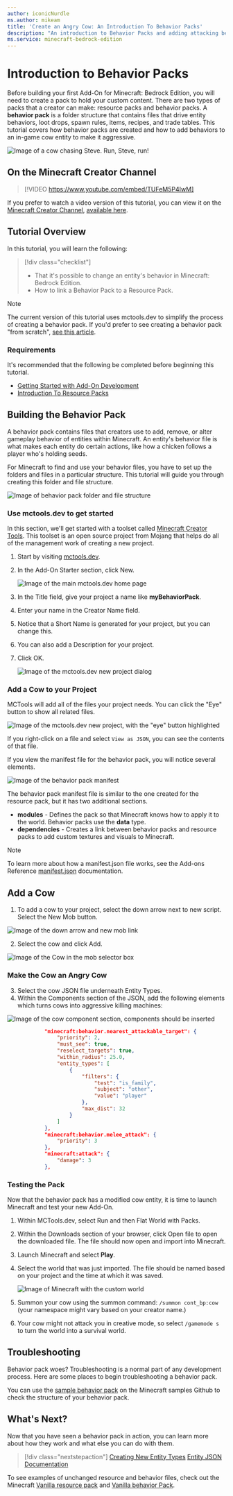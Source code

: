 ```yaml
---
author: iconicNurdle
ms.author: mikeam
title: 'Create an Angry Cow: An Introduction To Behavior Packs'
description: "An introduction to Behavior Packs and adding attacking behaviors to an in-game cow mob."
ms.service: minecraft-bedrock-edition
---
```


# Introduction to Behavior Packs

Before building your first Add-On for Minecraft: Bedrock Edition, you will need to create a pack to hold your custom content. There are two types of packs that a creator can make: resource packs and behavior packs. A **behavior pack** is a folder structure that contains files that drive entity behaviors, loot drops, spawn rules, items, recipes, and trade tables. This tutorial covers how behavior packs are created and how to add  behaviors to an in-game cow entity to make it aggressive.

![Image of a cow chasing Steve. Run, Steve, run!](Media/BehaviorPack/Introduction-to-Behavior-Packs.jpg)


## On the Minecraft Creator Channel

> [!VIDEO https://www.youtube.com/embed/TUFeM5P4IwM]

If you prefer to watch a video version of this tutorial, you can view it on the [Minecraft Creator Channel](https://aka.ms/mcv), [available here](https://www.youtube.com/watch?v=TUFeM5P4IwM).

## Tutorial Overview

In this tutorial, you will learn the following:

> [!div class="checklist"]
>
> - That it's possible to change an entity's behavior in Minecraft: Bedrock Edition.
> - How to link a Behavior Pack to a Resource Pack.

>[!Note]
> The current version of this tutorial uses mctools.dev to simplify the process of creating a behavior pack. If you'd prefer to see creating a behavior pack "from scratch", [see this article](./BehaviorPackFromScratch.md).


### Requirements

It's recommended that the following be completed before beginning this tutorial.

- [Getting Started with Add-On Development](GettingStarted.md)
- [Introduction To Resource Packs](ResourcePack.md)

## Building the Behavior Pack

A behavior pack contains files that creators use to add, remove, or alter gameplay behavior of entities within Minecraft. An entity's behavior file is what makes each entity do certain actions, like how a chicken follows a player who's holding seeds.

For Minecraft to find and use your behavior files, you have to set up the folders and files in a particular structure. This tutorial will guide you through creating this folder and file structure.

![Image of behavior pack folder and file structure](Media/BehaviorPack/behavior-pack-structure.png)

### Use mctools.dev to get started

In this section, we'll get started with a toolset called [Minecraft Creator Tools](./MCToolsOverview.md). This toolset is an open source project from Mojang that helps do all of the management work of creating a new project.

1. Start by visiting [mctools.dev](https://mctools.dev).

2. In the Add-On Starter section, click New.

   ![Image of the main mctools.dev home page](./Media/BehaviorPack/mctoolsaddonstarter.png)

3. In the Title field, give your project a name like **myBehaviorPack**.

1. Enter your name in the Creator Name field.

1. Notice that a Short Name is generated for your project, but you can change this.

1. You can also add a Description for your project.

1. Click OK.

   ![Image of the mctools.dev new project dialog](./Media/BehaviorPack/mctoolsnew.png)

### Add a Cow to your Project

MCTools will add all of the files your project needs. You can click the "Eye" button to show all related files.

![Image of the mctools.dev new project, with the "eye" button highlighted](./Media/BehaviorPack/mctoolseye.png)

If you right-click on a file and select `View as JSON`, you can see the contents of that file.

If you view the manifest file for the behavior pack, you will notice several elements.

![Image of the behavior pack manifest](./Media/BehaviorPack/mctoolsbpmanifest.png)

The behavior pack manifest file is similar to the one created for the resource pack, but it has two additional sections. 

- **modules** - Defines the pack so that Minecraft knows how to apply it to the world. Behavior packs use the **data** type.
- **dependencies** - Creates a link between behavior packs and resource packs to add custom textures and visuals to Minecraft.

> [!NOTE]
> To learn more about how a manifest.json file works, see the Add-ons Reference [manifest.json](../Reference/Content/AddonsReference/Examples/AddonManifest.md) documentation.

## Add a Cow

1. To add a cow to your project, select the down arrow next to new script. Select the New Mob button.

![Image of the down arrow and new mob link](./Media/BehaviorPack/mctoolsnewmob.png)

2. Select the cow and click Add.

![Image of the Cow in the mob selector box](./Media/BehaviorPack/mctoolscow.png)

### Make the Cow an Angry Cow

3. Select the cow JSON file underneath Entity Types.
4. Within the Components section of the JSON, add the following elements which turns cows into aggressive killing machines:

![Image of the cow component section, components should be inserted](./Media/BehaviorPack/mctoolsaddcomponents.png)

```json
            "minecraft:behavior.nearest_attackable_target": {
                "priority": 2,
                "must_see": true,
                "reselect_targets": true,
                "within_radius": 25.0,
                "entity_types": [
                    {
                        "filters": {
                            "test": "is_family",
                            "subject": "other",
                            "value": "player"
                        },
                        "max_dist": 32
                    }
                ]
            },
            "minecraft:behavior.melee_attack": {
                "priority": 3
            },
            "minecraft:attack": {
                "damage": 3
            },
```

### Testing the Pack

Now that the behavior pack has a modified cow entity, it is time to launch Minecraft and test your new Add-On. 

1. Within MCTools.dev, select Run and then Flat World with Packs.

2. Within the Downloads section of your browser, click Open file to open the downloaded file. The file should now open and import into Minecraft.

1. Launch Minecraft and select **Play**.

1. Select the world that was just imported. The file should be named based on your project and the time at which it was saved.

   ![Image of Minecraft with the custom world](Media/BehaviorPack/mctoolsmcopenworld.png)

1. Summon your cow using the summon command: `/summon cont_bp:cow` (your namespace might vary based on your creator name.)
1. Your cow might not attack you in creative mode, so select `/gamemode s` to turn the world into a survival world.

## Troubleshooting

Behavior pack woes? Troubleshooting is a normal part of any development process. Here are some places to begin troubleshooting a behavior pack.

You can use the [sample behavior pack](https://github.com/microsoft/minecraft-samples/tree/main/behavior_pack_sample) on the Minecraft samples Github to check the structure of your behavior pack.

## What's Next?

Now that you have seen a behavior pack in action, you can learn more about how they work and what else you can do with them.

> [!div class="nextstepaction"]
> [Creating New Entity Types](introductiontoaddentity.md)
> [Entity JSON Documentation](../Reference/Content/EntityReference/index.yml)

To see examples of unchanged resource and behavior files, check out the Minecraft [Vanilla resource pack](https://aka.ms/resourcepacktemplate) and [Vanilla behavior Pack](https://aka.ms/behaviorpacktemplate).
